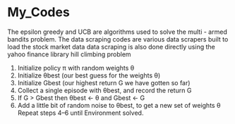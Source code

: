 # My_Codes
The epsilon greedy and UCB are algorithms used to solve the multi - armed bandits problem. 
The data scraping codes are various data scrapers built to load the stock market data
data scraping is also done directly using the yahoo finance library
hill climbing problem 
1. Initialize policy π with random weights θ
2. Initialize θbest (our best guess for the weights θ)
3. Initialize Gbest​ (our highest return G we have gotten so far)
4. Collect a single episode with θbest, and record the return G
5. If G​ > Gbest then θbest​ ← θ and Gbest​ ← G
6. Add a little bit of random noise to θbest​, to get a new set of weights θ
Repeat steps 4–6 until Environment solved.
